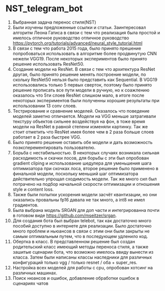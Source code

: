 # NST_telegram_bot
1. Выбранная задача перенос стиля(NST)
2. Были изучены предложенные ссылки и статьи. Заинтересовал алгоритм Леона Гатиса в связи с тем что реализация была простой и имелось отличное руководство отличное руководство https://pytorch.org/tutorials/advanced/neural_style_tutorial.html
3. В связи с тем что работа 2015 года, было принято прешение попробоваться использовать в алгоритме более продвинутую CNN нежели VGG19. После некоторых экспериментов было принято решение использовать ResNet50.
4. Создание модели на ResNet. В связи с тем что архитектура ResNet другая, было принято решение менять построение модели, по скольку ResNet50 нельзя было представить как Sequential. В VGG19 использовались только 5 первых сверток, поэтому было принято решение прописать все пути модели в ручную, но к соажлению оказалось что 5ти слоев ResNet слишком мало, в итоге после некоторых экспериментов были полученны хорошие результаты при использовании 13 conv слоев.
5. Тестрирование и сравнение моделей. Оказалось что поведение моделей заметно отличается. Модели на VGG меньше затрагивали текстуру объектов сильнее воздействуя на фон, в тоже время модели на ResNet в равной степени изменяли картинку. Так же стоит отметить что ResNet имея более чем в 2 раза больше слоев работает в 2 раза быстрее VGG.
6. Было принято решение оставить обе модели и дать возможность поэксперементировать пользователю.
7. Борьба с нестабильностью. В некоторых случаях возникала сильная расходимость и
скачки лосов, для борьбы с эти был опробован gradient cliping и использование
шедулера для уменьшения шага оптимизатора при скочках лоса, второе решение было
применено в финальной модели, поскольку меньший шаг оптимизатора
действительно упрощал сходимость модели. Так же много сил был потрачено на
подбор начальной скорости оптимизации и отношения style и content loss.
8. Также были попытки ускорения модели засчёт квантизации, но они оказались
провальны fp16 давала не так много, а int8 не имел градиентов.
9. Была выбрана модель SRGAN для доп части и интегрированна почти в готовом виде
https://github.com/mseitzer/srgan.
10. Для создания бота был выбран telebot, так как достаточно много пособий доступно в интернете для реализации. Было достаточно много проблем и ньюансов в связи с этим они были закрыты не самым оптимальным путем, что в последующем удленило код.
11. Обертка в класс. В представленном решение был создан родительский класс имеющий
методы переноса стиля, а также зашитые сценарии бота, что возможно имелось ввиду
вынести из класса. Затем были написаны классы наследники для различных
конфигураций только vgg / только resnet / оба + super_res.
12. Настройка всех моделей для работы с cpu, опробован хотсинг на различных машинах.
13. Поиск нюансов и ошибок, добавление обработки ошибок в сценариях чатов
